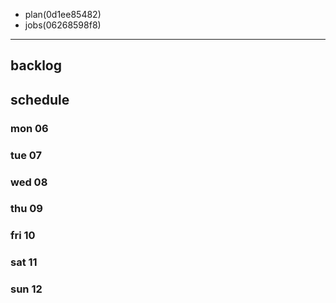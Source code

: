 
- plan(0d1ee85482)
- jobs(06268598f8)
---

## backlog

## schedule
### mon 06

### tue 07

### wed 08

### thu 09
### fri 10

### sat 11
### sun 12



